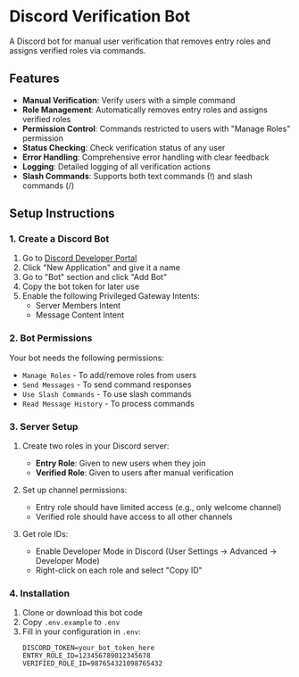 # Discord Verification Bot

A Discord bot for manual user verification that removes entry roles and assigns verified roles via commands.

## Features

- **Manual Verification**: Verify users with a simple command
- **Role Management**: Automatically removes entry roles and assigns verified roles
- **Permission Control**: Commands restricted to users with "Manage Roles" permission
- **Status Checking**: Check verification status of any user
- **Error Handling**: Comprehensive error handling with clear feedback
- **Logging**: Detailed logging of all verification actions
- **Slash Commands**: Supports both text commands (!) and slash commands (/)

## Setup Instructions

### 1. Create a Discord Bot

1. Go to [Discord Developer Portal](https://discord.com/developers/applications)
2. Click "New Application" and give it a name
3. Go to "Bot" section and click "Add Bot"
4. Copy the bot token for later use
5. Enable the following Privileged Gateway Intents:
   - Server Members Intent
   - Message Content Intent

### 2. Bot Permissions

Your bot needs the following permissions:
- `Manage Roles` - To add/remove roles from users
- `Send Messages` - To send command responses
- `Use Slash Commands` - To use slash commands
- `Read Message History` - To process commands

### 3. Server Setup

1. Create two roles in your Discord server:
   - **Entry Role**: Given to new users when they join
   - **Verified Role**: Given to users after manual verification

2. Set up channel permissions:
   - Entry role should have limited access (e.g., only welcome channel)
   - Verified role should have access to all other channels

3. Get role IDs:
   - Enable Developer Mode in Discord (User Settings → Advanced → Developer Mode)
   - Right-click on each role and select "Copy ID"

### 4. Installation

1. Clone or download this bot code
2. Copy `.env.example` to `.env`
3. Fill in your configuration in `.env`:
   ```env
   DISCORD_TOKEN=your_bot_token_here
   ENTRY_ROLE_ID=123456789012345678
   VERIFIED_ROLE_ID=987654321098765432
   